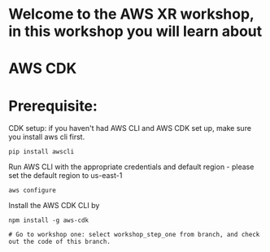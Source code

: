 # Welcome to the AWS XR workshop, in this workshop you will learn about 





# AWS CDK 

# Prerequisite:

CDK setup: if you haven't had AWS CLI and AWS CDK set up, make sure you install aws cli first. 

```
pip install awscli 

```


Run AWS CLI with the appropriate credentials and default region - please set the default region to us-east-1 

```
aws configure 

```
Install the AWS CDK CLI by 

```
npm install -g aws-cdk

# Go to workshop one: select workshop_step_one from branch, and check out the code of this branch. 
